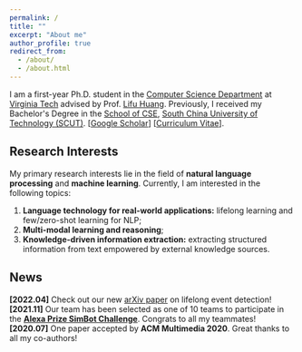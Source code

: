 ```yaml
---
permalink: /
title: ""
excerpt: "About me"
author_profile: true
redirect_from: 
  - /about/
  - /about.html
---
```


I am a first-year Ph.D. student in the [Computer Science Department](https://cs.vt.edu/) at [Virginia Tech](https://vt.edu/) advised by Prof. [Lifu Huang](https://wilburone.github.io/). Previously, I received my Bachelor's Degree in the [School of CSE](http://www2.scut.edu.cn/cs_en/), [South China University of Technology (SCUT)](https://www.scut.edu.cn/en/). [[Google Scholar](https://scholar.google.com/citations?user=xCR8nrwAAAAJ&hl=en)] [[Curriculum Vitae](../files/Minqian_Liu_CV.pdf)].
<!-- Previously, I was a research assistant at SCUT Machine Intelligence Lab (SMIL), working closely with Prof. [Mingkui Tan](https://tanmingkui.github.io/) and Prof. Qing Du. I also worked with Prof. [Xiaojun Quan](https://sites.google.com/site/xiaojunquan/homepage) at [Sun Yat-sen University](http://www.sysu.edu.cn/en/index.htm). Besides, I spent wonderful five months as an exchange student in the [Department of EECS](https://eecs.berkeley.edu/), [UC Berkeley](https://www.berkeley.edu/). --> 


## Research Interests
My primary research interests lie in the field of **natural language processing** and **machine learning**. Currently, I am interested in the following topics: <br>
1) **Language technology for real-world applications:** lifelong learning and few/zero-shot learning for NLP; <br>
2) **Multi-modal learning and reasoning**; <br> 
3) **Knowledge-driven information extraction:** extracting structured information from text empowered by external knowledge sources.
<!-- 3) **Natural language generation:** text summarization, machine translation, and automatic evaluation for text generation. <br> -->


## News
<!-- **\[2021.10]** One paper accepted by **Neurocomputing**. Thanks to all my co-authors!<br> -->
<!-- **\[2021.1]** One paper accepted by **ICASSP 2021**. Congrat to all my co-authors!<br> -->
**\[2022.04]** Check out our new [arXiv paper](https://arxiv.org/abs/2204.07275) on lifelong event detection!<br>
**\[2021.11]** Our team has been selected as one of 10 teams to participate in the [**Alexa Prize SimBot Challenge**](https://developer.amazon.com/alexaprize/challenges/current-challenge/simbot). Congrats to all my teammates!<br>
**\[2020.07]** One paper accepted by **ACM Multimedia 2020**. Great thanks to all my co-authors!


